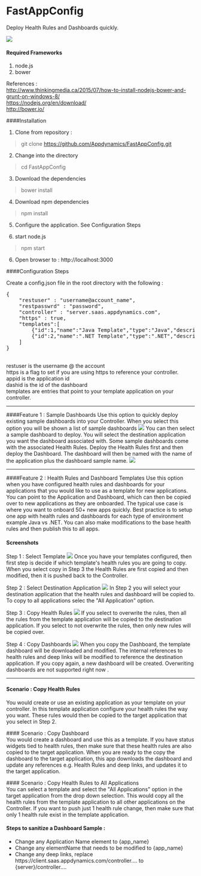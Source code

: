 FastAppConfig
==========

Deploy Health Rules and Dashboards quickly.

<img src="https://github.com/Appdynamics/FastAppConfig/blob/master/public/img/features.png"/>

#### Required Frameworks
1. node.js <br/>
2. bower<br/>

References :<br/>
http://www.thinkingmedia.ca/2015/07/how-to-install-nodejs-bower-and-grunt-on-windows-8/<br/>
https://nodejs.org/en/download/<br/>
http://bower.io/<br/>

####Installation

1. Clone from repository : 
>git clone https://github.com/Appdynamics/FastAppConfig.git

2. Change into the directory
> cd FastAppConfig

3. Download the dependencies
> bower install

4. Download npm dependencies
> npm install

5. Configure the application. See Configuration Steps

6. start node.js
> npm start

6. Open browser to :
http://localhost:3000

####Configuration Steps

Create a config.json file in the root directory with the following :

<pre>
{
	"restuser" : "username@account_name",
	"restpasswrd" : "password",
	"controller" : "server.saas.appdynamics.com",
	"https" : true,
	"templates":[
		{"id":1,"name":"Java Template","type":"Java","description":"Java Application - Health Rules and Dashboards","appid":2,"dashid":2},
		{"id":2,"name":".NET Template","type":".NET","description":".NET Application - Health Rules and Dashboards","appid":3,"dashid":3},
	]
}
</pre>
<br/>
restuser is the username @ the account <br/>
https is a flag to set if you are using https to reference your controller.<br/>
appid is the application id<br/>
dashid is the id of the dashboard<br/>
templates are entries that point to your template application on your controller.<br/> 

---
####Feature 1 : Sample Dashboards
Use this option to quickly deploy existing sample dashboards into your Controller. When you select this option you will be shown a list of sample dashboards
<img src="https://github.com/Appdynamics/FastAppConfig/blob/master/public/img/sample1.png"/>
You can then select a sample dashboard to deploy. You will select the destination application you want the dashboard associated with. Some sample dashboards come with the associated Health Rules. Deploy the Health Rules first and then deploy the Dashboard. The dashboard will then be named with the name of the application plus the dashboard sample name.
<img src="https://github.com/Appdynamics/FastAppConfig/blob/master/public/img/sample2.png"/>

---
####Feature 2 : Health Rules and Dashboard Templates
Use this option when you have configured health rules and dashboards for your applications that you would like to use as a template for new applications. You can point to the Application and Dashboard, which can then be copied over to new applications as they are onboarded. The typical use case is where you want to onboard 50+ new apps quickly. Best practice is to setup one app with health rules and dashboards for each type of environment example Java vs .NET. You can also make modifications to the base health rules and then publish this to all apps.

#### Screenshots
Step 1 : Select Template
<img src="https://github.com/Appdynamics/FastAppConfig/blob/master/public/img/step1.png"/>
Once you have your templates configured, then first step is decide if which template's health rules you are going to copy. When you select copy in Step 3
the Health Rules are first copied and then modified, then it is pushed back to the Controller.

Step 2 : Select Destination Application
<img src="https://github.com/Appdynamics/FastAppConfig/blob/master/public/img/step2.png"/>
In Step 2 you will select your destination application that the health rules and dashboard will be copied to. To copy to all applications selec the "All Application" option.

Step 3 : Copy Health Rules
<img src="https://github.com/Appdynamics/FastAppConfig/blob/master/public/img/step3.png"/>
If you select to overwrite the rules, then all the rules from the template application will be copied to the destination application. If you select to not overwrite the rules, then only new rules will be copied over.

Step 4 : Copy Dashboards
<img src="https://github.com/Appdynamics/FastAppConfig/blob/master/public/img/step4.png"/>
When you copy the Dashboard, the template dashboard will be downloaded and modified. The internal references to health rules and deep links will be modified to reference the destination application. If you copy again, a new dashboard will be created. Overwriting dashboards are not supported right now .

---
#### Scenario : Copy Health Rules <br/>
You would create or use an existing application as your template on your controller. In this template application configure your health rules the way you want. These rules would then be copied to the target application that you select in Step 2. 
<p/>
#### Scenario : Copy Dashboard <br/>
You would create a dashboard and use this as a template. If you have status widgets tied to health rules, then make sure that these health rules are also copied to the target application. When you are ready to the copy the dashboard to the target application, this app downloads the 
dashboard and update any references e.g. Health Rules and deep links, and updates it to the target application. 
<p/>
#### Scenario : Copy Health Rules to All Applications <br/>
You can select a template and select the "All Applications" option in the target application from the drop down selection. This would copy
all the health rules from the template application to all other applications on the Controller. 
If you want to push just 1 health rule change, then make sure that only 1 health rule exist in the template application.

#### Steps to sanitize a Dashboard Sample : <br/>
<ul>
	<li>Change any Application Name element to {app_name}</li>
	<li>Change any elementName that needs to be modified to {app_name}</li>
	<li>Change any deep links, replace https://client.saas.appdynamics.com/controller.... to {server}/controller....</li> 
</ul>



